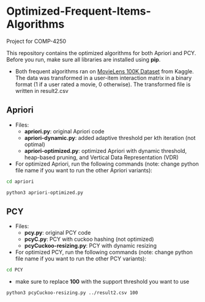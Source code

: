 # Optimized-Frequent-Items-Algorithms
Project for COMP-4250

This repository contains the optimized algorithms for both Apriori and PCY. Before you run, make sure all libraries are installed using **pip**.

- Both frequent algorithms ran on [MovieLens 100K Dataset](https://www.kaggle.com/datasets/prajitdatta/movielens-100k-dataset) from Kaggle. The data was transformed in a user-item interaction matrix in a binary format (1 if a user rated a movie, 0 otherwise). The transformed file is written in result2.csv

## Apriori
- Files:
  - **apriori.py**: original Apriori code
  - **apriori-dynamic.py**: added adaptive threshold per kth iteration (not optimal)
  - **apriori-optimized.py**: optimized Apriori with dynamic threshold, heap-based pruning, and Vertical Data Representation (VDR) 
- For optimized Apriori, run the following commands (note: change python file name if you want to run the other Apriori variants):
```bash
cd apriori
```
```bash
python3 apriori-optimized.py
```

## PCY
- Files:
  - **pcy.py**: original PCY code
  - **pcyC.py**: PCY with cuckoo hashing (not optimized)
  - **pcyCuckoo-resizing.py**: PCY with dynamic resizing
- For optimized PCY, run the following commands (note: change python file name if you want to run the other PCY variants):
```bash
cd PCY
```
- make sure to replace **100** with the support threshold you want to use
```bash
python3 pcyCuckoo-resizing.py ../result2.csv 100
```


